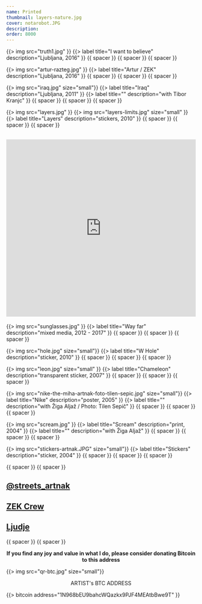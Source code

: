```yaml
---
name: Printed
thumbnail: layers-nature.jpg
cover: notarobot.JPG
description:
order: 8000
---
```


{{> img src="truth1.jpg" }}
{{> label title="I want to believe" description="Ljubljana, 2016" }}
{{ spacer }} {{ spacer }} {{ spacer }}

{{> img src="artur-razteg.jpg" }}
{{> label title="Artur / ZEK" description="Ljubljana, 2016" }}
{{ spacer }} {{ spacer }} {{ spacer }}

{{> img src="iraq.jpg" size="small"}}
{{> label title="Iraq" description="Ljubljana, 2011" }}
{{> label title="" description="with Tibor Kranjc" }}
{{ spacer }} {{ spacer }} {{ spacer }}

{{> img src="layers.jpg" }}
{{> img src="layers-limits.jpg" size="small" }}
{{> label title="Layers" description="stickers, 2010" }}
{{ spacer }} {{ spacer }} {{ spacer }}
<h2><iframe src="https://www.facebook.com/plugins/post.php?href=https%3A%2F%2Fwww.facebook.com%2Fstreetartutopia%2Fphotos%2Fa.311820137699.147776.310375597699%2F10150326564222700%2F%3Ftype%3D3&width=500" width="100%" height="470" style="border:none;overflow:hidden" scrolling="no" frameborder="0" allowTransparency="true"></iframe></h2>

{{> img src="sunglasses.jpg" }}
{{> label title="Way far" description="mixed media, 2012 - 2017" }}
{{ spacer }} {{ spacer }} {{ spacer }}

{{> img src="hole.jpg" size="small"}}
{{> label title="W Hole" description="sticker, 2010" }}
{{ spacer }} {{ spacer }} {{ spacer }}

{{> img src="leon.jpg" size="small" }}
{{> label title="Chameleon" description="transparent sticker, 2007" }}
{{ spacer }} {{ spacer }} {{ spacer }}

{{> img src="nike-the-miha-artnak-foto-tilen-sepic.jpg" size="small"}} 
{{> label title="Nike" description="poster, 2005" }}
{{> label title="" description="with Žiga Aljaž / Photo: Tilen Sepič" }}
{{ spacer }} {{ spacer }} {{ spacer }}

{{> img src="scream.jpg" }}
{{> label title="Scream" description="print, 2004" }}
{{> label title="" description="with Žiga Aljaž" }}
{{ spacer }} {{ spacer }} {{ spacer }}

{{> img src="stickers-artnak.JPG" size="small"}} 
{{> label title="Stickers" description="sticker, 2004" }}
{{ spacer }} {{ spacer }} {{ spacer }}


{{ spacer }} {{ spacer }} 

## [@streets_artnak](www.instagram.com/streets_artnak)

## [ZEK Crew](www.zek.crew.com)

## [Ljudje](www.people.ooo)

{{ spacer }} {{ spacer }} 

<p style='text-align: center; font-weight: bold;'>If you find any joy and value in what I do, please consider donating Bitcoin to this address </p>
  
{{> img src="qr-btc.jpg" size="small"}}

<p style="text-align: center;">
ARTIST's BTC ADDRESS 
</p>
<p style="text-align: center;">
</p> 

{{> bitcoin address="1N968bEU9bahcWQazkx9PJF4MEAtbBwe9T" }}



